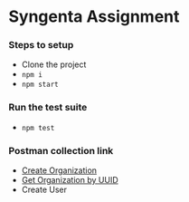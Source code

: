 # Syngenta Assignment

### Steps to setup
- Clone the project
- `npm i`
- `npm start`


### Run the test suite
- `npm test`

### Postman collection link
- [Create Organization](https://www.postman.com/mrugeshsyngenta/workspace/syngenta/request/10404838-c85eb54f-0376-4341-9fe3-94de64327058?ctx=documentation)
- [Get Organization by UUID](https://www.postman.com/mrugeshsyngenta/workspace/syngenta/request/10404838-23ffefcb-1fb0-4255-803c-f58b470f1330?ctx=documentation)
- Create User

